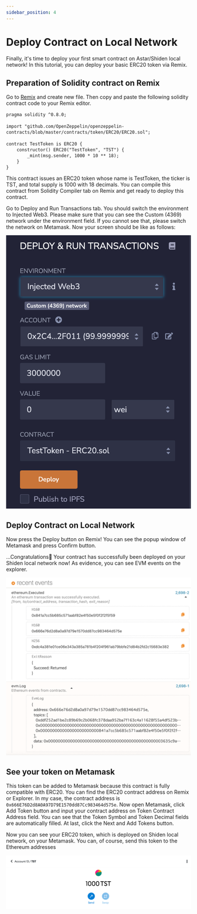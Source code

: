 ```yaml
---
sidebar_position: 4
---
```


# Deploy Contract on Local Network

Finally, it's time to deploy your first smart contract on Astar/Shiden local network! In this tutorial, you can deploy your basic ERC20 token via Remix.

## Preparation of Solidity contract on Remix

Go to [Remix](https://remix.ethereum.org/) and create new file. Then copy and paste the following solidity contract code to your Remix editor.

```sol
pragma solidity ^0.8.0;

import "github.com/OpenZeppelin/openzeppelin-contracts/blob/master/contracts/token/ERC20/ERC20.sol";

contract TestToken is ERC20 {
    constructor() ERC20("TestToken", "TST") {
        _mint(msg.sender, 1000 * 10 ** 18);
    }
}
```

This contract issues an ERC20 token whose name is TestToken, the ticker is TST, and total supply is 1000 with 18 decimals. You can compile this contract from Solidity Compiler tab on Remix and get ready to deploy this contract.

Go to Deploy and Run Transactions tab. You should switch the environment to Injected Web3. Please make sure that you can see the Custom (4369) network under the environment field. If you cannot see that, please switch the network on Metamask. Now your screen should be like as follows:

![6](img/6.png)

## Deploy Contract on Local Network

Now press the Deploy button on Remix! You can see the popup window of Metamask and press Confirm button.

...Congratulations🎉 Your contract has successfully been deployed on your Shiden local network now! As evidence, you can see EVM events on the explorer.

![7](img/7.png)

## See your token on Metamask

This token can be added to Metamask because this contract is fully compatible with ERC20. You can find the ERC20 contract address on Remix or Explorer. In my case, the contract address is `0x666E76D2d8A0A97D79E1570dd87Cc983464d575e`. Now open Metamask, click Add Token button and input your contract address on Token Contract Address field. You can see that the Token Symbol and Token Decimal fields are automatically filled. At last, click the Next and Add Tokens button.

Now you can see your ERC20 token, which is deployed on Shiden local network, on your Metamask. You can, of course, send this token to the Ethereum addresses

![8](img/8.png)
